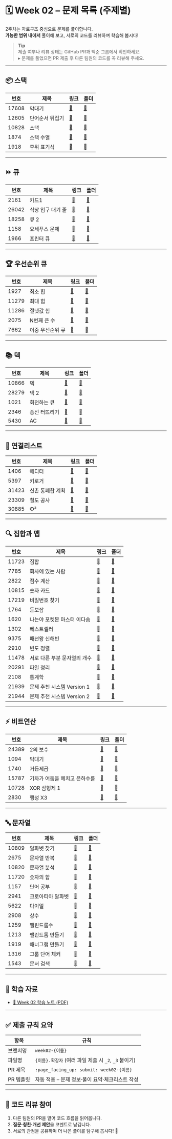 # 🗓️ Week 02 – 문제 목록 (주제별)

2주차는 자료구조 중심으로 문제를 풀이합니다.  
**가능한 범위 내에서** 풀이해 보고, 서로의 코드를 리뷰하며 학습해 봅시다!

> **Tip**  
> 제출 여부나 리뷰 상태는 GitHub PR과 백준 그룹에서 확인하세요.  
> ▸ 문제를 풀었으면 PR 제출 후 다른 팀원의 코드를 꼭 리뷰해 주세요.  

---

## 📦 스택

| 번호   | 제목         | 링크 | 폴더 |
| ------ | ------------ | ---- | ---- |
| 17608  | 막대기 | [🔗](https://www.acmicpc.net/problem/17608) | [📁](./스택/boj_17608_막대기) |
| 12605  | 단어순서 뒤집기 | [🔗](https://www.acmicpc.net/problem/12605) | [📁](./스택/boj_12605_단어순서_뒤집기) |
| 10828  | 스택 | [🔗](https://www.acmicpc.net/problem/10828) | [📁](./스택/boj_10828_스택) |
| 1874   | 스택 수열 | [🔗](https://www.acmicpc.net/problem/1874) | [📁](./스택/boj_1874_스택_수열) |
| 1918   | 후위 표기식 | [🔗](https://www.acmicpc.net/problem/1918) | [📁](./스택/boj_1918_후위_표기식) |

---

## ⏩ 큐

| 번호   | 제목         | 링크 | 폴더 |
| ------ | ------------ | ---- | ---- |
| 2161   | 카드1 | [🔗](https://www.acmicpc.net/problem/2161) | [📁](./큐/boj_2161_카드1) |
| 26042  | 식당 입구 대기 줄 | [🔗](https://www.acmicpc.net/problem/26042) | [📁](./큐/boj_26042_식당_입구_대기_줄) |
| 18258  | 큐 2 | [🔗](https://www.acmicpc.net/problem/18258) | [📁](./큐/boj_18258_큐_2) |
| 1158   | 요세푸스 문제 | [🔗](https://www.acmicpc.net/problem/1158) | [📁](./큐/boj_1158_요세푸스_문제) |
| 1966   | 프린터 큐 | [🔗](https://www.acmicpc.net/problem/1966) | [📁](./큐/boj_1966_프린터_큐) |

---

## 🏆 우선순위 큐

| 번호   | 제목         | 링크 | 폴더 |
| ------ | ------------ | ---- | ---- |
| 1927   | 최소 힙 | [🔗](https://www.acmicpc.net/problem/1927) | [📁](./우선순위%20큐/boj_1927_최소_힙) |
| 11279  | 최대 힙 | [🔗](https://www.acmicpc.net/problem/11279) | [📁](./우선순위%20큐/boj_11279_최대_힙) |
| 11286  | 절댓값 힙 | [🔗](https://www.acmicpc.net/problem/11286) | [📁](./우선순위%20큐/boj_11286_절댓값_힙) |
| 2075   | N번째 큰 수 | [🔗](https://www.acmicpc.net/problem/2075) | [📁](./우선순위%20큐/boj_2075_N번째_큰_수) |
| 7662   | 이중 우선순위 큐 | [🔗](https://www.acmicpc.net/problem/7662) | [📁](./우선순위%20큐/boj_7662_이중_우선순위_큐) |

---

## 📚 덱

| 번호   | 제목         | 링크 | 폴더 |
| ------ | ------------ | ---- | ---- |
| 10866  | 덱 | [🔗](https://www.acmicpc.net/problem/10866) | [📁](./덱/boj_10866_덱) |
| 28279  | 덱 2 | [🔗](https://www.acmicpc.net/problem/28279) | [📁](./덱/boj_28279_덱_2) |
| 1021   | 회전하는 큐 | [🔗](https://www.acmicpc.net/problem/1021) | [📁](./덱/boj_1021_회전하는_큐) |
| 2346   | 풍선 터뜨리기 | [🔗](https://www.acmicpc.net/problem/2346) | [📁](./덱/boj_2346_풍선_터뜨리기) |
| 5430   | AC | [🔗](https://www.acmicpc.net/problem/5430) | [📁](./덱/boj_5430_AC) |

---

## 🔗 연결리스트

| 번호   | 제목         | 링크 | 폴더 |
| ------ | ------------ | ---- | ---- |
| 1406   | 에디터 | [🔗](https://www.acmicpc.net/problem/1406) | [📁](./연결리스트/boj_1406_에디터) |
| 5397   | 키로거 | [🔗](https://www.acmicpc.net/problem/5397) | [📁](./연결리스트/boj_5397_키로거) |
| 31423  | 신촌 통폐합 계획 | [🔗](https://www.acmicpc.net/problem/31423) | [📁](./연결리스트/boj_31423_신촌_통폐합_계획) |
| 23309  | 철도 공사 | [🔗](https://www.acmicpc.net/problem/23309) | [📁](./연결리스트/boj_23309_철도_공사) |
| 30885  | Φ² | [🔗](https://www.acmicpc.net/problem/30885) | [📁](./연결리스트/boj_30885_Φ²) |

---

## 🔍 집합과 맵

| 번호   | 제목         | 링크 | 폴더 |
| ------ | ------------ | ---- | ---- |
| 11723  | 집합 | [🔗](https://www.acmicpc.net/problem/11723) | [📁](./집합과%20맵/boj_11723_집합) |
| 7785   | 회사에 있는 사람 | [🔗](https://www.acmicpc.net/problem/7785) | [📁](./집합과%20맵/boj_7785_회사에_있는_사람) |
| 2822   | 점수 계산 | [🔗](https://www.acmicpc.net/problem/2822) | [📁](./집합과%20맵/boj_2822_점수_계산) |
| 10815  | 숫자 카드 | [🔗](https://www.acmicpc.net/problem/10815) | [📁](./집합과%20맵/boj_10815_숫자_카드) |
| 17219  | 비밀번호 찾기 | [🔗](https://www.acmicpc.net/problem/17219) | [📁](./집합과%20맵/boj_17219_비밀번호_찾기) |
| 1764   | 듣보잡 | [🔗](https://www.acmicpc.net/problem/1764) | [📁](./집합과%20맵/boj_1764_듣보잡) |
| 1620   | 나는야 포켓몬 마스터 이다솜 | [🔗](https://www.acmicpc.net/problem/1620) | [📁](./집합과%20맵/boj_1620_나는야_포켓몬_마스터_이다솜) |
| 1302   | 베스트셀러 | [🔗](https://www.acmicpc.net/problem/1302) | [📁](./집합과%20맵/boj_1302_베스트셀러) |
| 9375   | 패션왕 신해빈 | [🔗](https://www.acmicpc.net/problem/9375) | [📁](./집합과%20맵/boj_9375_패션왕_신해빈) |
| 2910   | 빈도 정렬 | [🔗](https://www.acmicpc.net/problem/2910) | [📁](./집합과%20맵/boj_2910_빈도_정렬) |
| 11478  | 서로 다른 부분 문자열의 개수 | [🔗](https://www.acmicpc.net/problem/11478) | [📁](./집합과%20맵/boj_11478_서로_다른_부분_문자열의_개수) |
| 20291  | 파일 정리 | [🔗](https://www.acmicpc.net/problem/20291) | [📁](./집합과%20맵/boj_20291_파일_정리) |
| 2108   | 통계학 | [🔗](https://www.acmicpc.net/problem/2108) | [📁](./집합과%20맵/boj_2108_통계학) |
| 21939  | 문제 추천 시스템 Version 1 | [🔗](https://www.acmicpc.net/problem/21939) | [📁](./집합과%20맵/boj_21939_문제_추천_시스템_Version_1) |
| 21944  | 문제 추천 시스템 Version 2 | [🔗](https://www.acmicpc.net/problem/21944) | [📁](./집합과%20맵/boj_21944_문제_추천_시스템_Version_2) |

---

## ⚡ 비트연산

| 번호   | 제목         | 링크 | 폴더 |
| ------ | ------------ | ---- | ---- |
| 24389  | 2의 보수 | [🔗](https://www.acmicpc.net/problem/24389) | [📁](./비트연산/boj_24389_2의_보수) |
| 1094   | 막대기 | [🔗](https://www.acmicpc.net/problem/1094) | [📁](./비트연산/boj_1094_막대기) |
| 1740   | 거듭제곱 | [🔗](https://www.acmicpc.net/problem/1740) | [📁](./비트연산/boj_1740_거듭제곱) |
| 15787  | 기차가 어둠을 헤치고 은하수를 | [🔗](https://www.acmicpc.net/problem/15787) | [📁](./비트연산/boj_15787_기차가_어둠을_헤치고_은하수를) |
| 10728  | XOR 삼형제 1 | [🔗](https://www.acmicpc.net/problem/10728) | [📁](./비트연산/boj_10728_XOR삼형제_1) |
| 2830   | 행성 X3 | [🔗](https://www.acmicpc.net/problem/2830) | [📁](./비트연산/boj_2830_행성_X3) |

---

## 🔤 문자열

| 번호   | 제목         | 링크 | 폴더 |
| ------ | ------------ | ---- | ---- |
| 10809  | 알파벳 찾기 | [🔗](https://www.acmicpc.net/problem/10809) | [📁](./문자열/boj_10809_알파벳_찾기) |
| 2675   | 문자열 반복 | [🔗](https://www.acmicpc.net/problem/2675) | [📁](./문자열/boj_2675_문자열_반복) |
| 10820  | 문자열 분석 | [🔗](https://www.acmicpc.net/problem/10820) | [📁](./문자열/boj_10820_문자열_분석) |
| 11720  | 숫자의 합 | [🔗](https://www.acmicpc.net/problem/11720) | [📁](./문자열/boj_11720_숫자의_합) |
| 1157   | 단어 공부 | [🔗](https://www.acmicpc.net/problem/1157) | [📁](./문자열/boj_1157_단어_공부) |
| 2941   | 크로아티아 알파벳 | [🔗](https://www.acmicpc.net/problem/2941) | [📁](./문자열/boj_2941_크로아티아_알파벳) |
| 5622   | 다이얼 | [🔗](https://www.acmicpc.net/problem/5622) | [📁](./문자열/boj_5622_다이얼) |
| 2908   | 상수 | [🔗](https://www.acmicpc.net/problem/2908) | [📁](./문자열/boj_2908_상수) |
| 1259   | 팰린드롬수 | [🔗](https://www.acmicpc.net/problem/1259) | [📁](./문자열/boj_1259_팰린드롬수) |
| 1213   | 팰린드롬 만들기 | [🔗](https://www.acmicpc.net/problem/1213) | [📁](./문자열/boj_1213_팰린드롬_만들기) |
| 1919   | 애너그램 만들기 | [🔗](https://www.acmicpc.net/problem/1919) | [📁](./문자열/boj_1919_애너그램_만들기) |
| 1316   | 그룹 단어 체커 | [🔗](https://www.acmicpc.net/problem/1316) | [📁](./문자열/boj_1316_그룹_단어_체커) |
| 1543   | 문서 검색 | [🔗](https://www.acmicpc.net/problem/1543) | [📁](./문자열/boj_1543_문서_검색) |

---

## 📝 학습 자료

- [📄 Week 02 학습 노트 (PDF)](../../docs/study-note-week02.pdf)

---

## ✅ 제출 규칙 요약

| 항목 | 규칙 |
|------|------|
| 브랜치명 | `week02-{이름}` |
| 파일명 | `{이름}.확장자` (여러 파일 제출 시 `_2`, `_3` 붙이기) |
| PR 제목 | `:page_facing_up: submit: week02-{이름}` |
| PR 템플릿 | 자동 적용 – 문제 정보·풀이 요약·체크리스트 작성 |

---

## 💬 코드 리뷰 참여

1. 다른 팀원의 PR을 열어 코드 흐름을 읽어봅니다.  
2. **질문·칭찬·개선 제안**을 코멘트로 남깁니다.  
3. 서로의 관점을 공유하며 더 나은 풀이를 탐구해 봅시다! 🚀
